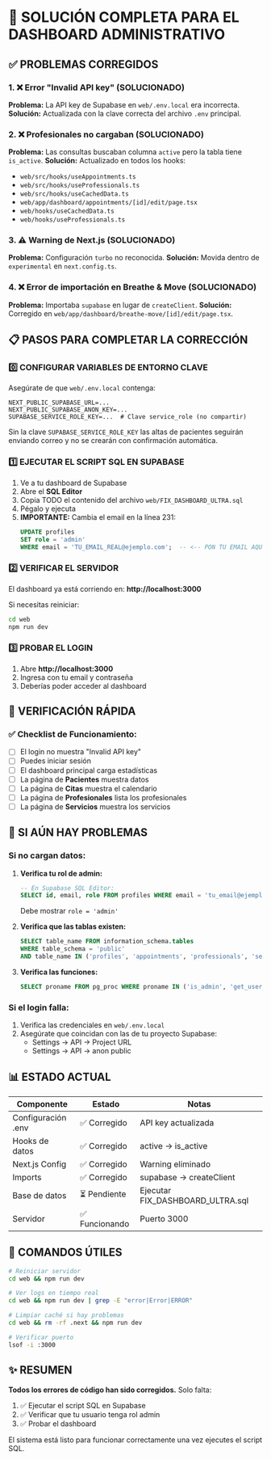 # 🔧 SOLUCIÓN COMPLETA PARA EL DASHBOARD ADMINISTRATIVO

## ✅ PROBLEMAS CORREGIDOS

### 1. ❌ Error "Invalid API key" (SOLUCIONADO)
**Problema:** La API key de Supabase en `web/.env.local` era incorrecta.
**Solución:** Actualizada con la clave correcta del archivo `.env` principal.

### 2. ❌ Profesionales no cargaban (SOLUCIONADO)
**Problema:** Las consultas buscaban columna `active` pero la tabla tiene `is_active`.
**Solución:** Actualizado en todos los hooks:
- `web/src/hooks/useAppointments.ts`
- `web/src/hooks/useProfessionals.ts`
- `web/src/hooks/useCachedData.ts`
- `web/app/dashboard/appointments/[id]/edit/page.tsx`
- `web/hooks/useCachedData.ts`
- `web/hooks/useProfessionals.ts`

### 3. ⚠️ Warning de Next.js (SOLUCIONADO)
**Problema:** Configuración `turbo` no reconocida.
**Solución:** Movida dentro de `experimental` en `next.config.ts`.

### 4. ❌ Error de importación en Breathe & Move (SOLUCIONADO)
**Problema:** Importaba `supabase` en lugar de `createClient`.
**Solución:** Corregido en `web/app/dashboard/breathe-move/[id]/edit/page.tsx`.

## 📋 PASOS PARA COMPLETAR LA CORRECCIÓN

### 0️⃣ CONFIGURAR VARIABLES DE ENTORNO CLAVE

Asegúrate de que `web/.env.local` contenga:

```
NEXT_PUBLIC_SUPABASE_URL=...
NEXT_PUBLIC_SUPABASE_ANON_KEY=...
SUPABASE_SERVICE_ROLE_KEY=...  # Clave service_role (no compartir)
```

Sin la clave `SUPABASE_SERVICE_ROLE_KEY` las altas de pacientes seguirán enviando correo y no se crearán con confirmación automática.

### 1️⃣ EJECUTAR EL SCRIPT SQL EN SUPABASE

1. Ve a tu dashboard de Supabase
2. Abre el **SQL Editor**
3. Copia TODO el contenido del archivo `web/FIX_DASHBOARD_ULTRA.sql`
4. Pégalo y ejecuta
5. **IMPORTANTE:** Cambia el email en la línea 231:
   ```sql
   UPDATE profiles 
   SET role = 'admin' 
   WHERE email = 'TU_EMAIL_REAL@ejemplo.com';  -- <-- PON TU EMAIL AQUÍ
   ```

### 2️⃣ VERIFICAR EL SERVIDOR

El dashboard ya está corriendo en: **http://localhost:3000**

Si necesitas reiniciar:
```bash
cd web
npm run dev
```

### 3️⃣ PROBAR EL LOGIN

1. Abre **http://localhost:3000**
2. Ingresa con tu email y contraseña
3. Deberías poder acceder al dashboard

## 🎯 VERIFICACIÓN RÁPIDA

### ✅ Checklist de Funcionamiento:

- [ ] El login no muestra "Invalid API key"
- [ ] Puedes iniciar sesión
- [ ] El dashboard principal carga estadísticas
- [ ] La página de **Pacientes** muestra datos
- [ ] La página de **Citas** muestra el calendario
- [ ] La página de **Profesionales** lista los profesionales
- [ ] La página de **Servicios** muestra los servicios

## 🚨 SI AÚN HAY PROBLEMAS

### Si no cargan datos:

1. **Verifica tu rol de admin:**
   ```sql
   -- En Supabase SQL Editor:
   SELECT id, email, role FROM profiles WHERE email = 'tu_email@ejemplo.com';
   ```
   Debe mostrar `role = 'admin'`

2. **Verifica que las tablas existen:**
   ```sql
   SELECT table_name FROM information_schema.tables 
   WHERE table_schema = 'public' 
   AND table_name IN ('profiles', 'appointments', 'professionals', 'services', 'payments');
   ```

3. **Verifica las funciones:**
   ```sql
   SELECT proname FROM pg_proc WHERE proname IN ('is_admin', 'get_user_roles');
   ```

### Si el login falla:

1. Verifica las credenciales en `web/.env.local`
2. Asegúrate que coincidan con las de tu proyecto Supabase:
   - Settings → API → Project URL
   - Settings → API → anon public

## 📊 ESTADO ACTUAL

| Componente | Estado | Notas |
|------------|--------|-------|
| Configuración .env | ✅ Corregido | API key actualizada |
| Hooks de datos | ✅ Corregido | active → is_active |
| Next.js Config | ✅ Corregido | Warning eliminado |
| Imports | ✅ Corregido | supabase → createClient |
| Base de datos | ⏳ Pendiente | Ejecutar FIX_DASHBOARD_ULTRA.sql |
| Servidor | ✅ Funcionando | Puerto 3000 |

## 🔄 COMANDOS ÚTILES

```bash
# Reiniciar servidor
cd web && npm run dev

# Ver logs en tiempo real
cd web && npm run dev | grep -E "error|Error|ERROR"

# Limpiar caché si hay problemas
cd web && rm -rf .next && npm run dev

# Verificar puerto
lsof -i :3000
```

## ✨ RESUMEN

**Todos los errores de código han sido corregidos.** Solo falta:

1. ✅ Ejecutar el script SQL en Supabase
2. ✅ Verificar que tu usuario tenga rol admin
3. ✅ Probar el dashboard

El sistema está listo para funcionar correctamente una vez ejecutes el script SQL.





